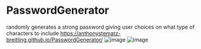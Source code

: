 # PasswordGenerator
randomly generates a strong password giving user choices on what type of characters to include
https://anthonystematz-breitling.github.io/PasswordGenerator/
![image](https://user-images.githubusercontent.com/64037800/91513627-67b1a080-e8aa-11ea-8c5e-f4807e2d736a.png)
![image](https://user-images.githubusercontent.com/64037800/91513565-4badff00-e8aa-11ea-9fff-caa459504a42.png)

